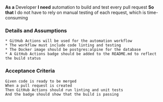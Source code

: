 **As a** Developer
**I need** automation to build and test every pull request
**So that** I do not have to rely on manual testing of each request, which is time-consuming
      
### Details and Assumptions
    * GitHub Actions will be used for the automation workflow
    * The workflow must include code linting and testing
    * The Docker image should be postgres:alpine for the database
    * A GitHub Actions badge should be added to the README.md to reflect the build status

### Acceptance Criteria     
    Given code is ready to be merged
    When a pull request is created
    Then GitHub Actions should run linting and unit tests
    And the badge should show that the build is passing

